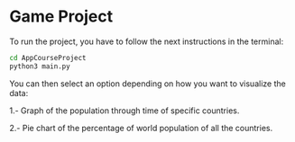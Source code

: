 # Game Project

To run the project, you have to follow the next instructions in the terminal:

```sh
cd AppCourseProject
python3 main.py
```

You can then select an option depending on how you want to visualize the data:

1.- Graph of the population through time of specific countries.

2.- Pie chart of the percentage of world population of all the countries.
